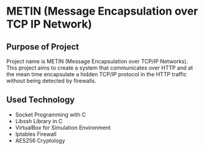 # METIN (Message Encapsulation over TCP IP Network)
## Purpose of Project
Project name is METIN (Message Encapsulation over TCP/IP Networks). This project aims to create a system that communicates over HTTP and at the mean time encapsulate a hidden TCP/IP protocol in the HTTP traffic without being detected by firewalls. 
## Used Technology
- Socket Programming with C
- Libssh Library in C
- VirtualBox for Simulation Environment
- Iptables Firewall
- AES256 Cryptology


